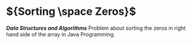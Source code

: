 # ${Sorting \space Zeros}$

***Data Structures and Algorithms*** Problem about sorting the zeros in right hand side of the array in Java Programming.

